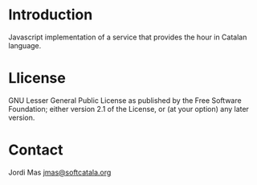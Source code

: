 # Introduction

Javascript implementation of a service that provides the hour in Catalan language.

# Llicense

GNU Lesser General Public License as published by the Free Software Foundation; either
version 2.1 of the License, or (at your option) any later version.

# Contact

Jordi Mas <jmas@softcatala.org>

